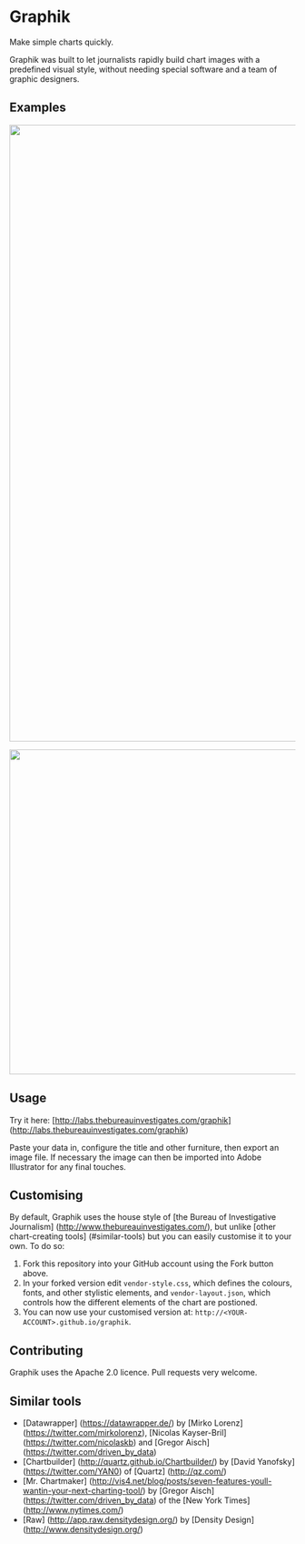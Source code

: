 Graphik
=======

Make simple charts quickly.

Graphik was built to let journalists rapidly build chart images with a predefined visual style, without needing special software and a team of graphic designers.


Examples
--------

<a href="https://www.thebureauinvestigates.com/2015/03/17/labours-donor-who-is-martin-taylor-ed-miliband-transparency/"><img src="https://www.thebureauinvestigates.com/wp-content/uploads/2015/03/labours-top-25-cash-donors-list.png" width="600" height="1084"/></a>

<a href="http://labs.thebureauinvestigates.com/a-lobbying-masterclass/#safety-checks"><img src="http://labs.thebureauinvestigates.com/a-lobbying-masterclass/media/trade-secrets-source-of-alleged-thefts.png" width="600" height="571"/></a>


Usage
-----

Try it here: [http://labs.thebureauinvestigates.com/graphik] (http://labs.thebureauinvestigates.com/graphik)

Paste your data in, configure the title and other furniture, then export an image file. If necessary the image can then be imported into Adobe Illustrator for any final touches.


Customising
-----------

By default, Graphik uses the house style of [the Bureau of Investigative Journalism] (http://www.thebureauinvestigates.com/), but unlike [other chart-creating tools] (#similar-tools) but you can easily customise it to your own. To do so:

1. Fork this repository into your GitHub account using the Fork button above.
2. In your forked version edit `vendor-style.css`, which defines the colours, fonts, and other stylistic elements, and `vendor-layout.json`, which controls how the different elements of the chart are postioned.
3. You can now use your customised version at: `http://<YOUR-ACCOUNT>.github.io/graphik`.


Contributing
------------

Graphik uses the Apache 2.0 licence. Pull requests very welcome.


Similar tools
-------------

* [Datawrapper] (https://datawrapper.de/) by [Mirko Lorenz] (https://twitter.com/mirkolorenz), [Nicolas Kayser-Bril] (https://twitter.com/nicolaskb) and [Gregor Aisch] (https://twitter.com/driven_by_data)
* [Chartbuilder] (http://quartz.github.io/Chartbuilder/) by [David Yanofsky] (https://twitter.com/YAN0) of [Quartz] (http://qz.com/)
* [Mr. Chartmaker] (http://vis4.net/blog/posts/seven-features-youll-wantin-your-next-charting-tool/) by [Gregor Aisch] (https://twitter.com/driven_by_data) of the [New York Times] (http://www.nytimes.com/)
* [Raw] (http://app.raw.densitydesign.org/) by [Density Design] (http://www.densitydesign.org/)
